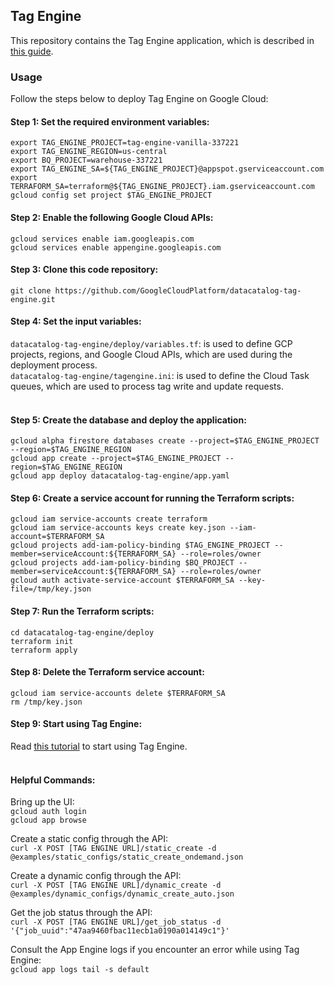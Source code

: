 ## Tag Engine
This repository contains the Tag Engine application, which is described in [this guide](https://cloud.google.com/architecture/tag-engine-and-data-catalog). 

### Usage

Follow the steps below to deploy Tag Engine on Google Cloud: 

#### Step 1: Set the required environment variables:
```
export TAG_ENGINE_PROJECT=tag-engine-vanilla-337221
export TAG_ENGINE_REGION=us-central
export BQ_PROJECT=warehouse-337221
export TAG_ENGINE_SA=${TAG_ENGINE_PROJECT}@appspot.gserviceaccount.com
export TERRAFORM_SA=terraform@${TAG_ENGINE_PROJECT}.iam.gserviceaccount.com
gcloud config set project $TAG_ENGINE_PROJECT
```

#### Step 2: Enable the following Google Cloud APIs:
```
gcloud services enable iam.googleapis.com
gcloud services enable appengine.googleapis.com
```

#### Step 3: Clone this code repository:
```
git clone https://github.com/GoogleCloudPlatform/datacatalog-tag-engine.git
```

#### Step 4: Set the input variables:
`datacatalog-tag-engine/deploy/variables.tf`: is used to define GCP projects, regions, and Google Cloud APIs, which are used during the deployment process.  
`datacatalog-tag-engine/tagengine.ini`: is used to define the Cloud Task queues, which are used to process tag write and update requests. <br><br>


#### Step 5: Create the database and deploy the application:
```
gcloud alpha firestore databases create --project=$TAG_ENGINE_PROJECT --region=$TAG_ENGINE_REGION     
gcloud app create --project=$TAG_ENGINE_PROJECT --region=$TAG_ENGINE_REGION
gcloud app deploy datacatalog-tag-engine/app.yaml
```

#### Step 6: Create a service account for running the Terraform scripts:
```                
gcloud iam service-accounts create terraform
gcloud iam service-accounts keys create key.json --iam-account=$TERRAFORM_SA 
gcloud projects add-iam-policy-binding $TAG_ENGINE_PROJECT --member=serviceAccount:${TERRAFORM_SA} --role=roles/owner
gcloud projects add-iam-policy-binding $BQ_PROJECT --member=serviceAccount:${TERRAFORM_SA} --role=roles/owner
gcloud auth activate-service-account $TERRAFORM_SA --key-file=/tmp/key.json
```

#### Step 7: Run the Terraform scripts:
```  
cd datacatalog-tag-engine/deploy
terraform init
terraform apply
```  

#### Step 8:  Delete the Terraform service account:
```
gcloud iam service-accounts delete $TERRAFORM_SA
rm /tmp/key.json
```

#### Step 9: Start using Tag Engine:

Read [this tutorial](https://cloud.google.com/architecture/tag-engine-and-data-catalog) to start using Tag Engine. <br><br>


#### Helpful Commands:

Bring up the UI:<br>
`gcloud auth login`<br>
`gcloud app browse`

Create a static config through the API:<br>
`curl -X POST [TAG ENGINE URL]/static_create -d @examples/static_configs/static_create_ondemand.json`

Create a dynamic config through the API:<br>
`curl -X POST [TAG ENGINE URL]/dynamic_create -d @examples/dynamic_configs/dynamic_create_auto.json`

Get the job status through the API:<br>
`curl -X POST [TAG ENGINE URL]/get_job_status -d '{"job_uuid":"47aa9460fbac11ecb1a0190a014149c1"}'`

Consult the App Engine logs if you encounter an error while using Tag Engine:<br>
`gcloud app logs tail -s default`

